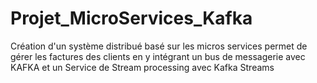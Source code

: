 # Projet_MicroServices_Kafka
Création d'un système  distribué basé sur les micros services permet de gérer les factures des clients en y intégrant un bus de messagerie avec KAFKA et un Service de Stream processing avec Kafka Streams
